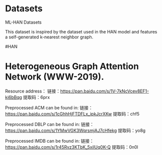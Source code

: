 # Datasets
ML-HAN Datasets


This dataset is inspired by the dataset used in the HAN model and features a self-generated k-nearest neighbor graph.

#HAN     
# Heterogeneous Graph Attention Network (WWW-2019).


Resource address：
链接：https://pan.baidu.com/s/1V-7kNcVcev8EF1-kj6bBqg 
提取码：6prx

Preprocessed ACM can be found in:
链接：https://pan.baidu.com/s/1cGhhHjFTDFLx_ipkJcrXKw 
提取码：chf5

Preprocessed DBLP can be found in:
链接：https://pan.baidu.com/s/1YMwVGK3WqrsmjAJ7cHfekg 
提取码：yo8g


Preprocessed IMDB can be found in:
链接：https://pan.baidu.com/s/1r45Rvz3KTbK_5xilUq0K-Q 
提取码：0n0l

